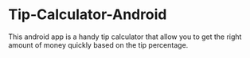 Tip-Calculator-Android
======================

This android app is a handy tip calculator that allow you to get the right amount of money quickly based on the tip percentage.  
